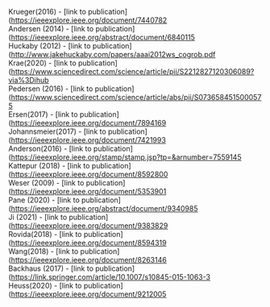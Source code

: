 Krueger(2016) - [link to publication](https://ieeexplore.ieee.org/document/7440782<br />
Andersen (2014) - [link to publication](https://ieeexplore.ieee.org/abstract/document/6840115<br />
Huckaby (2012) - [link to publication](http://www.jakehuckaby.com/papers/aaai2012ws_cogrob.pdf<br />
Krae(2020) - [link to publication](https://www.sciencedirect.com/science/article/pii/S2212827120306089?via%3Dihub<br />
Pedersen (2016) - [link to publication](https://www.sciencedirect.com/science/article/abs/pii/S0736584515000575 <br />
Ersen(2017) - [link to publication](https://ieeexplore.ieee.org/document/7894169<br />
Johannsmeier(2017) - [link to publication](https://ieeexplore.ieee.org/document/7421993<br />
Anderson(2016) - [link to publication](https://ieeexplore.ieee.org/stamp/stamp.jsp?tp=&arnumber=7559145<br />
Kattepur (2018) - [link to publication](https://ieeexplore.ieee.org/document/8592800 <br />
Weser (2009) - [link to publication](https://ieeexplore.ieee.org/document/5353901<br />
Pane (2020) - [link to publication](https://ieeexplore.ieee.org/abstract/document/9340985<br />
Ji (2021) - [link to publication](https://ieeexplore.ieee.org/document/9383829<br />
Rovida(2018) - [link to publication](https://ieeexplore.ieee.org/document/8594319<br />
Wang(2018) - [link to publication](https://ieeexplore.ieee.org/document/8263146<br />
Backhaus (2017) - [link to publication](https://link.springer.com/article/10.1007/s10845-015-1063-3<br />
Heuss(2020) - [link to publication](https://ieeexplore.ieee.org/document/9212005<br />

